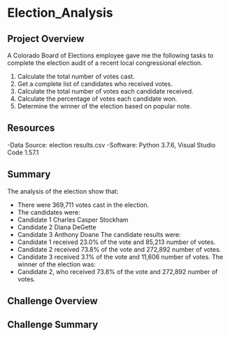 # Election_Analysis

## Project Overview
A Colorado Board of Elections employee gave me the following tasks to complete the election audit of a recent local congressional election.

1. Calculate the total number of votes cast.
2. Get a complete list of candidates who received votes.
3. Calculate the total number of votes each candidate received.
4. Calculate the percentage of votes each candidate won.
5. Determine the winner of the election based on popular note.

## Resources
-Data Source: election results.csv
-Software: Python 3.7.6, Visual Studio Code 1.57.1

## Summary
The analysis of the election show that:
- There were 369,711 votes cast in the election.
- The candidates were:
- Candidate 1 Charles Casper Stockham
- Candidate 2 Diana DeGette
- Candidate 3 Anthony Doane
The candidate results were:
- Candidate 1 received 23.0% of the vote and 85,213 number of votes.
- Candidate 2 received 73.8% of the vote and 272,892 number of votes.
- Candidate 3 received 3.1% of the vote and 11,606 number of votes.
The winner of the election was:
- Candidate 2, who received 73.8% of the vote and 272,892 number of votes.

## Challenge Overview

## Challenge Summary

